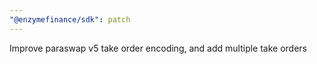 ```yaml
---
"@enzymefinance/sdk": patch
---
```


Improve paraswap v5 take order encoding, and add multiple take orders
